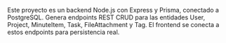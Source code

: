 <!-- Use this file to provide workspace-specific custom instructions to Copilot. For more details, visit https://code.visualstudio.com/docs/copilot/copilot-customization#_use-a-githubcopilotinstructionsmd-file -->

Este proyecto es un backend Node.js con Express y Prisma, conectado a PostgreSQL. Genera endpoints REST CRUD para las entidades User, Project, MinuteItem, Task, FileAttachment y Tag. El frontend se conecta a estos endpoints para persistencia real.
